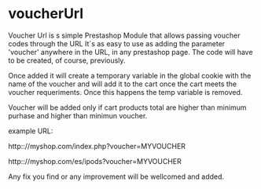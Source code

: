voucherUrl
==========

Voucher Url is s simple Prestashop Module that allows passing voucher codes through the URL
It´s as easy to use as adding the parameter 'voucher' anywhere in the URL, in any prestashop page.
The code will have to be created, of course, previously.

Once added it will create a temporary variable in the global cookie with the name of the voucher and will add it to the cart once the cart meets the voucher requeriments. Once this happens the temp variable is removed.

Voucher will be added only if cart products total are higher than minimum purhase and higher than minimun voucher.

example URL: 

http:://myshop.com/index.php?voucher=MYVOUCHER

http:://myshop.com/es/ipods?voucher=MYVOUCHER

Any fix you find or any improvement will be wellcomed and added.
